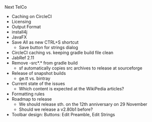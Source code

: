 Next TelCo

- Caching on CircleCI
- Licensing
- Output Format
- install4j
- JavaFX
- Save All as new CTRL+S shortcut
  - Save button for strings dialog
- CircleCI caching vs. keeping gradle build file clean
- JabRef 2.11
- Remove -src*.* from gradle build
  - sf automatically copies src archives to release at sourceforge
- Release of snapshot builds
  - ge.tt vs. bintray
- Current state of the issues
  - Which content is expected at the WikiPedia articles?
- Formatting rules
- Roadmap to release
  - We should release sth. on the 12th anniversary on 29 November
  - Should we release a v2.80b1 before?
- Toolbar design: Buttons: Edit Preamble, Edit Strings


